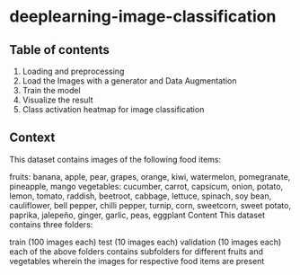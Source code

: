 # deeplearning-image-classification

## Table of contents
1. Loading and preprocessing
2. Load the Images with a generator and Data Augmentation
3. Train the model
4. Visualize the result
5. Class activation heatmap for image classification

## Context
This dataset contains images of the following food items:

fruits: banana, apple, pear, grapes, orange, kiwi, watermelon, pomegranate, pineapple, mango
vegetables: cucumber, carrot, capsicum, onion, potato, lemon, tomato, raddish, beetroot, cabbage, lettuce, spinach, soy bean, cauliflower, bell pepper, chilli pepper, turnip, corn, sweetcorn, sweet potato, paprika, jalepeño, ginger, garlic, peas, eggplant
Content
This dataset contains three folders:

train (100 images each)
test (10 images each)
validation (10 images each) each of the above folders contains subfolders for different fruits and vegetables wherein the images for respective food items are present

